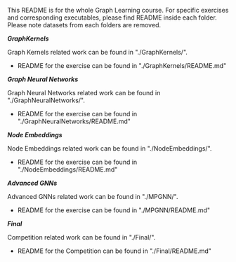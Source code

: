 This README is for the whole Graph Learning course. For specific exercises and corresponding executables, please find README inside each folder. Please note datasets from each folders are removed.

*****GraphKernels*****

Graph Kernels related work can be found in "./GraphKernels/".
- README for the exercise can be found in "./GraphKernels/README.md"

*****Graph Neural Networks*****

Graph Neural Networks related work can be found in "./GraphNeuralNetworks/".
- README for the exercise can be found in "./GraphNeuralNetworks/README.md"


*****Node Embeddings*****

Node Embeddings related work can be found in "./NodeEmbeddings/".
- README for the exercise can be found in "./NodeEmbeddings/README.md"


*****Advanced GNNs*****

Advanced GNNs related work can be found in "./MPGNN/".
- README for the exercise can be found in "./MPGNN/README.md"

*****Final*****

Competition related work can be found in "./Final/".
- README for the Competition can be found in "./Final/README.md"

